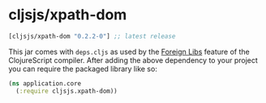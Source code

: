 # cljsjs/xpath-dom

[](dependency)
```clojure
[cljsjs/xpath-dom "0.2.2-0"] ;; latest release
```
[](/dependency)

This jar comes with `deps.cljs` as used by the [Foreign Libs][flibs] feature
of the ClojureScript compiler. After adding the above dependency to your project
you can require the packaged library like so:

```clojure
(ns application.core
  (:require cljsjs.xpath-dom))
```

[flibs]: https://clojurescript.org/reference/packaging-foreign-deps
